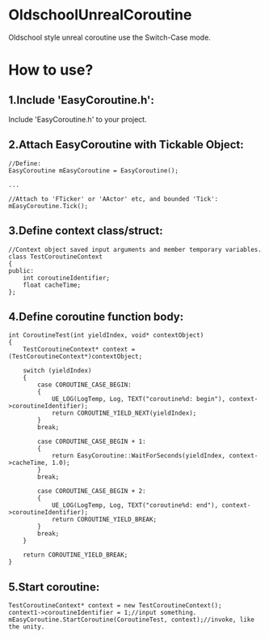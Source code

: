 # OldschoolUnrealCoroutine
Oldschool style unreal coroutine use the Switch-Case mode.

# How to use?

## 1.Include 'EasyCoroutine.h':

Include 'EasyCoroutine.h' to your project.




## 2.Attach EasyCoroutine with Tickable Object:
```
//Define:
EasyCoroutine mEasyCoroutine = EasyCoroutine();

...

//Attach to 'FTicker' or 'AActor' etc, and bounded 'Tick':
mEasyCoroutine.Tick();
```




## 3.Define context class/struct:
```
//Context object saved input arguments and member temporary variables.
class TestCoroutineContext
{
public:
    int coroutineIdentifier;
    float cacheTime;
};
```




## 4.Define coroutine function body:
```
int CoroutineTest(int yieldIndex, void* contextObject)
{
	TestCoroutineContext* context = (TestCoroutineContext*)contextObject;

	switch (yieldIndex)
	{
		case COROUTINE_CASE_BEGIN:
		{
			UE_LOG(LogTemp, Log, TEXT("coroutine%d: begin"), context->coroutineIdentifier);
			return COROUTINE_YIELD_NEXT(yieldIndex);
		}
		break;

		case COROUTINE_CASE_BEGIN + 1:
		{
			return EasyCoroutine::WaitForSeconds(yieldIndex, context->cacheTime, 1.0);
		}
		break;

		case COROUTINE_CASE_BEGIN + 2:
		{
			UE_LOG(LogTemp, Log, TEXT("coroutine%d: end"), context->coroutineIdentifier);
			return COROUTINE_YIELD_BREAK;
		}
		break;
	}

	return COROUTINE_YIELD_BREAK;
}
```




## 5.Start coroutine:
```
TestCoroutineContext* context = new TestCoroutineContext();
context1->coroutineIdentifier = 1;//input something.
mEasyCoroutine.StartCoroutine(CoroutineTest, context);//invoke, like the unity.
```
